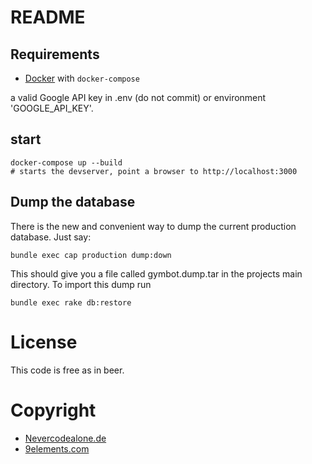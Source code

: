 # README

## Requirements

- [Docker](https://www.docker.com/) with `docker-compose`

a valid Google API key in .env (do not commit) or environment 'GOOGLE_API_KEY'.

## start

```
docker-compose up --build
# starts the devserver, point a browser to http://localhost:3000
```

## Dump the database

There is the new and convenient way to dump the current production database.
Just say:

```
bundle exec cap production dump:down
```

This should give you a file called gymbot.dump.tar in the projects main directory.
To import this dump run

```
bundle exec rake db:restore
```

# License

This code is free as in beer.

# Copyright

- [Nevercodealone.de](http://nevercodealone.de)
- [9elements.com](http://9elements.com)

